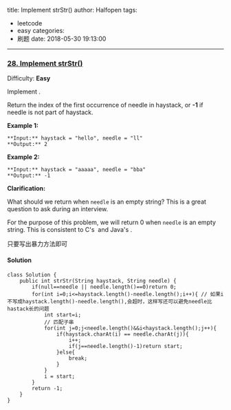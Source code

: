 title: Implement strStr()
author: Halfopen
tags:
  - leetcode
  - easy
categories:
  - 刷题
date: 2018-05-30 19:13:00
---
### [28\. Implement strStr()](https://leetcode.com/problems/implement-strstr/description/)

Difficulty: **Easy**



Implement .

Return the index of the first occurrence of needle in haystack, or **-1** if needle is not part of haystack.

**Example 1:**

```
**Input:** haystack = "hello", needle = "ll"
**Output:** 2
```

**Example 2:**

```
**Input:** haystack = "aaaaa", needle = "bba"
**Output:** -1
```

**Clarification:**

What should we return when `needle` is an empty string? This is a great question to ask during an interview.

For the purpose of this problem, we will return 0 when `needle` is an empty string. This is consistent to C's  and Java's .

只要写出暴力方法即可


#### Solution
```
class Solution {
    public int strStr(String haystack, String needle) {
        if(null==needle || needle.length()==0)return 0;
        for(int i=0;i<=haystack.length()-needle.length();i++){ // 如果i不写成haystack.length()-needle.length(),会超时，这样写还可以避免needle比hastack长的问题
            int start=i;
            // 匹配子串
            for(int j=0;j<needle.length()&&i<haystack.length();j++){
                if(haystack.charAt(i) == needle.charAt(j)){
                    i++;
                    if(j==needle.length()-1)return start;
                }else{
                    break;
                }
            }
            i = start;
        }
        return -1;
    }
}
```
